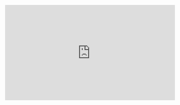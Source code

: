 <iframe width="560" height="315" src="https://www.youtube.com/embed/4x-e587Ptxg" title="YouTube video player" frameborder="0" allow="accelerometer; autoplay; clipboard-write; encrypted-media; gyroscope; picture-in-picture" allowfullscreen></iframe>
